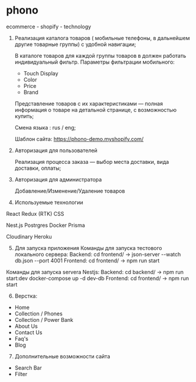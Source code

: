 # phono
ecommerce - shopify - technology

1.  Реализация каталога товаров ( мобильные телефоны, в дальнейшем другие товарные группы) с удобной навигации; 

    В каталоге товаров для каждой группы товаров в должен работать индивидуальный фильтр. 
    Параметры фильтрации мобильного: 
     - Touch Display
     - Color
     - Price
     - Brand
 
    Представление товаров с их характеристиками — полная информация о товаре на детальной странице, с возможностью купить; 

    

    Смена языка : rus / eng;


    Шаблон сайта: https://phono-demo.myshopify.com/

2. Авторизация для пользователей 
    
    Реализация процесса заказа — выбор места доставки, вида доставки, оплаты; 

3. Авторизация для администратора

    Добавление/Изменение/Удаление товаров

4. Используемые технологии

  React 
  Redux (RTK)
  CSS

  Nest.js 
  Postrgres
  Docker 
  Prisma

  Cloudinary
  Heroku



5. Для запуска приложения
Команды для запуска тестового локального сервера:
Backend: cd frontend/ -> json-server --watch db.json --port 4001
Frontend: cd frontend/ -> npm run start

Команды для запуска servera Nestjs:
Backend: cd backend/ -> npm run start:dev
         docker-compose up -d dev-db
Frontend: cd frontend/ -> npm run start


6. Верстка: 
- Home
- Collection / Phones
- Collection / Power Bank
- About Us
- Contact Us
- Faq's
- Blog


7. Дополнительные возможности сайта
- Search Bar
- Filter
